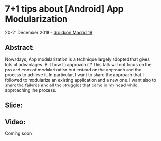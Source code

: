 # 7+1 tips about [Android] App Modularization


20-21 December 2019 - [droidcon Madrid 19](https://www.madrid.droidcon.com/schedule)

## Abstract:
Nowadays, App modularization is a technique largely adopted that gives lots of advantages. But how to approach it?
This talk will not focus on the pro and cons of modularization but instead on the approach and the process to achieve it. In particular, I want to share the approach that I followed to modularize an existing application and a new one. I want also to share the failures and all the struggles that came in my head while approaching the process.

## Slide:

<script async class="speakerdeck-embed" data-id="e25b28578ae443b9abe9c8a6f533741a" data-ratio="1.77777777777778" src="//speakerdeck.com/assets/embed.js"></script>

## Video:

Coming soon!